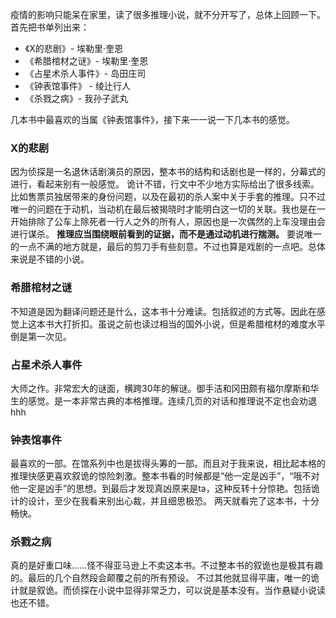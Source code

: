 

疫情的影响只能呆在家里，读了很多推理小说，就不分开写了，总体上回顾一下。首先把书单列出来：
- 《X的悲剧》- 埃勒里·奎恩
- 《希腊棺材之谜》- 埃勒里·奎恩
- 《占星术杀人事件》- 岛田庄司
- 《钟表馆事件》 - 绫辻行人
- 《杀戮之病》- 我孙子武丸

几本书中最喜欢的当属《钟表馆事件》，接下来一一说一下几本书的感觉。

### X的悲剧
因为侦探是一名退休话剧演员的原因，整本书的结构和话剧也是一样的，分幕式的进行，看起来别有一般感觉。
诡计不错，行文中不少地方实际给出了很多线索。比如售票员独居带来的身份问题，以及在最初的杀人案中关于手套的推理。只不过唯一的问题在于动机，当动机在最后被揭晓时才能明白这一切的关联。我也是在一开始排除了公车上除死者一行人之外的所有人，原因也是一次偶然的上车没理由会进行谋杀。
**推理应当围绕眼前看到的证据，而不是通过动机进行揣测。**
要说唯一的一点不满的地方就是，最后的剪刀手有些刻意。不过也算是戏剧的一点吧。总体来说是不错的小说。

### 希腊棺材之谜
不知道是因为翻译问题还是什么，这本书十分难读。包括叙述的方式等。因此在感觉上这本书大打折扣。虽说之前也读过相当的国外小说，但是希腊棺材的难度水平倒是第一次见。

### 占星术杀人事件
大师之作。非常宏大的谜面，横跨30年的解谜。御手洁和冈田颇有福尔摩斯和华生的感觉。是一本非常古典的本格推理。连续几页的对话和推理说不定也会劝退hhh

### 钟表馆事件
最喜欢的一部。在馆系列中也是拔得头筹的一部。而且对于我来说，相比起本格的推理快感更喜欢叙诡的惊险刺激。整本书看的时候都是“他一定是凶手”，“哦不对他一定是凶手”的思想。到最后才发现真凶原来是ta，这种反转十分惊艳。包括诡计的设计，至少在我看来别出心裁，并且细思极恐。
两天就看完了这本书，十分畅快。

### 杀戮之病
真的是好重口味……怪不得亚马逊上不卖这本书。不过整本书的叙诡也是极其有趣的。最后的几个自然段会颠覆之前的所有预设。
不过其他就显得平庸，唯一的诡计就是叙诡。而侦探在小说中显得非常乏力，可以说是基本没有。当作悬疑小说读也还不错。
